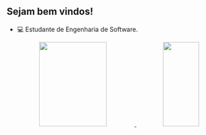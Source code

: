 ## Sejam bem vindos!
- 💻 Estudante de Engenharia de Software.

<div align="center">
  <a href="https://github.com/IsaiasRamosOliveira">
  <img height="190em" width="55%" src="https://github-readme-stats.vercel.app/api?username=IsaiasRamosOliveira&show_icons=true&theme=gotham&include_all_commits=true&count_private=true"/>
  <img height="190em" width="40%"  src="https://github-readme-stats.vercel.app/api/top-langs/?username=IsaiasRamosOliveira&layout=compact&langs_count=7&theme=gotham"/>

  
